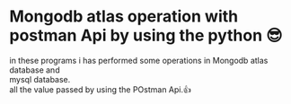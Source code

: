 # Mongodb atlas operation with postman Api by using the python 😎
<p> in these programs i has performed some operations in Mongodb atlas database and<br>
mysql database.<br>
all the value passed by using the POstman Api.👍
</p>